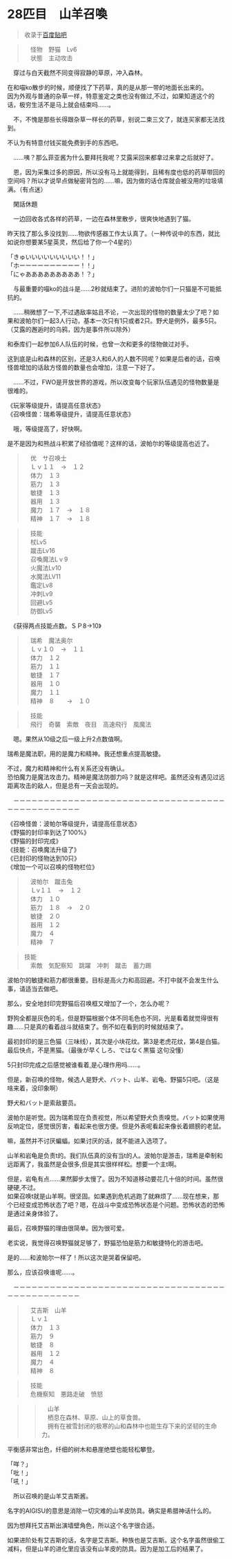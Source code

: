 # 28匹目　山羊召喚

> 收录于[百度贴吧](https://tieba.baidu.com/f?kw=在vrmmo中当起了召唤士)  

>　怪物　野猫　Lv6  
>　状態　主动攻击  

　穿过与白天截然不同变得寂静的草原，冲入森林。


在和喵ko散步的时候，顺便找了下药草，真的是从那一带的地面长出来的。  
因为外观与普通的杂草一样，特意鉴定之类也没有做过,不过，如果知道这个的话，极穷生活不是马上就会结束吗……。  

　不，不愧是那些长得跟杂草一样长的药草，别说二束三文了，就连买家都无法找到。

不认为有特意付钱买能免费到手的东西吧。

　……咦？那么菲亚酱为什么要拜托我呢？艾露采回来都拿过来拿之后就好了。


　恩，因为采集过多的原因，所以没有马上就能得到，且稀有度也低的药草带回的空间吗？所以才说早点做秘密背包的……嘛，因为做的话仓库就会被没用的垃圾填满。（有点迷）

　閑話休題

　一边回收各式各样的药草，一边在森林里散步，很爽快地遇到了猫。

昨天找了那么多没找到……物欲传感器工作太认真了。（一种传说中的东西，就比如说你想要某5星英灵，然后给了你一个4星的）

「きゅいいいいいいいいい！！」  
「ホーーーーーーーーーー！！」  
「にゃあああああああああ！？」  

　与最重要的喵ko的战斗是……2秒就结束了。进阶的波帕尔们一只猫是不可能抵抗的。

　……稍微想了一下,不过遇敌率姑且不论，一次出现的怪物的数量太少了吧？如果和波帕尔们一起3人行动，基本一次只有1只或者2只。野犬是例外，最多5只。（艾露的邂逅时的乌鸦，因为是事件所以除外）

和泰库们一起参加6人队伍的时候，也曾一次和更多的怪物做过对手。

这到底是山和森林的区别，还是3人和6人的人数不同呢？如果是后者的话，召唤怪兽增加的话敌方怪兽的数量也会增加，注意一下好了。

　……不过，FWO是开放世界的游戏，所以改变每个玩家队伍遇见的怪物数量是很难的。

《玩家等级提升，请提高任意状态》  
《召唤怪兽：瑞希等级提升，请提高任意状态》  


　哦，等级提高了，好快啊。

是不是因为和熊战斗积累了经验值呢？这样的话，波帕尔的等级提高也近了。

>　优　サ召唤士  
>　Ｌｖ１１　→　１２  
>　体力　１３  
>　筋力　１３  
>　敏捷　１３  
>　器用　１３  
>　魔力　１７　→　１８  
>　精神　１７　→　１８  

>　技能  
>　杖Lv5  
>　蹴击Lv16  
>　召喚魔法Lｖ9  
>　火魔法Lv10  
>　水魔法LV11  
>　鑑定Lv8  
>　冲刺Lv9  
>　回避Lv5  
>　防御Lv5  

　《获得两点技能点数。ＳＰ8→10》

>　瑞希　魔法奥尔  
>　Ｌｖ１０　→　１１  
>　体力　１２  
>　筋力　１１  
>　敏捷　１７  
>　器用　１０  
>　魔力　１１  
>　精神　８　　→　１０  

>　技能  
>　飛行　奇襲　索敵　夜目　高速飛行　風魔法  

　嗯。果然从10级之后一级上升2点数值啊。


瑞希是魔法职，用的是魔力和精神。我还想重点提高敏捷。

不过，魔力和精神和什么有关系还没有确认。  
恐怕魔力是魔法攻击力。精神是魔法防御力吗？就是这样吧。虽然还没有遇见过远距离攻击的敌人，但是总有一天会出现的。  

　－－－－－－－－－－－－－－－－－－－－－－－－－－－－－－－－－－－－－－－－－－－－－－－

《召唤怪兽：波帕尔等级提升，请提高任意状态》  
《野猫的封印率到达了100%》  
《野猫的封印完成》  
《技能：召唤魔法升级了》  
《已封印的怪物达到10只》  
《增加一个可以召唤的怪物栏位》  

>　波帕尔　蹴击兔  
>　Ｌv１１　→　１２  
>　体力　１０  
>　筋力　１８　→　２０  
>　敏捷　２０  
>　器用　１２  
>　魔力　４  
>　精神　７  

> 技能  
>　索敵　気配察知　跳躍　冲刺　蹴击　蓄力踢  

波帕尔的敏捷和筋力都很重要。目标是高火力和高回避。不打中就不会发生什么事，请适当去做吧。


那么，安全地封印完野猫后召唤框又增加了一个，怎么办呢？

野狗全都是灰色的毛，但是野猫根据个体不同毛色也不同，光是看着就觉得很有趣……只是真的看着战斗就结束了。倒不如在看到的时候就结束了。


最初封印的是三色猫（三味线），其次是小块花纹。第3是老虎花纹，第4是白猫。最后快点，不是黑猫。（最後が早くしろ、ではなく黒猫 这句没懂）

5只封印完成之后感觉被谁看着,是心理作用吗……。

但是，新召唤的怪物，候选人是野犬、バット、山羊、岩龟、野猫5只吧。（这是啥来着，没印象啊）


野犬和バット是索敌要员。

波帕尔是听觉。因为瑞希现在负责视觉，所以希望野犬负责嗅觉。バット如果使用反响定位，感觉很厉害，看起来也很方便。但是外表呢看起来像长着翅膀的老鼠。

嘛，虽然并不讨厌蝙蝠。如果讨厌的话，就不能进入选项了。

山羊和岩龟是负责t的。我们队伍真的没有当t的人。波帕尔是游击，瑞希是牵制和远距离了，我虽然是会很多,但是其实很样样松。想要一个主t啊。

但是，岩龟有点……果然脚步太慢了。因为不知道移动要花几十倍的时间。虽然很硬硬,不过。  
如果召唤t就是山羊啊。很坚固。如果遇到危机逃跑了就麻烦了……现在想来，那个已经变成恐怖状态了吧？嗯，在战斗中变成恐怖状态是个问题。恐怖状态的恐怖是通过亲身体验了。  

最后，召唤野猫的理由很简单。因为很可爱。

老实说，我觉得召唤野猫就足够了，野猫恐怕是筋力和敏捷特化的游击吧。

是的……和波帕尔一样了！所以这次是哭着保留吧。



那么，应该召唤谁呢……。

　－－－－－－－－－－－－－－－－－－－－－－－－－－－－－－－－－－－－－－－－－－－－－－－

>　艾吉斯　山羊  
>　Ｌｖ１  
>　体力　１３  
>　筋力　９  
>　敏捷　８  
>　器用　１２  
>　魔力　４  
>　精神　８  

>　技能  
>　危機察知　悪路走破　愤怒  

>>　山羊  
>>　栖息在森林、草原、山上的草食兽。  
>>　拥有在被雪封闭的极寒的山和森林中也能生存下来的坚韧的生命力。  

平衡感非常出色，纤细的树木和悬崖绝壁也能轻松攀登。

「咩？」  
「吡！」  
「吼！」  

　所以召唤的是山羊艾吉斯酱。

名字的AIGISU的意思是消除一切灾难的山羊皮防具。确实是希腊神话什么的。



因为想拜托艾吉斯出演墙壁角色，所以这个名字很合适。

如果进阶处有艾吉斯的话，名字是艾吉斯。种族也是艾吉斯。这个名字虽然很偷工减料，但是山羊的进化里应该没有山羊皮的防具。因为是加工后的结果了。
